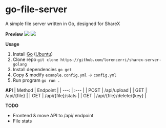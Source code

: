 # go-file-server

A simple file server written in Go, designed for ShareX

**Preview**
![](https://i.imgur.com/IyUO5D2.gif)
![](https://fs.plexidev.org/api/pICAQZm.gif)

**Usage**

1. Install [Go](https://go.dev) ([Ubuntu](https://github.com/golang/go/wiki/Ubuntu))
2. Clone repo `git clone https://github.com/lorencerri/sharex-server-golang`
3. Install dependencies `go get`
4. Copy & modify `example.config.yml` -> `config.yml`
5. Run program `go run .`

**API**
| Method | Endpoint |
| ---: | :--- |
| POST | /api/upload |
| GET | /api/{file} |
| GET | /api/{file}/stats |
| GET | /api/{file}/delete/{key} |

**TODO**

-   Frontend & move API to /api/ endpoint
-   File stats
